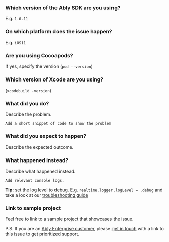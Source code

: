 ### Which version of the Ably SDK are you using? 
E.g. `1.0.11`

### On which platform does the issue happen? 
E.g. `iOS11`

### Are you using Cocoapods? 
If yes, specify the version (`pod --version`)

### Which version of Xcode are you using? 
(`xcodebuild -version`)

### What did you do?
Describe the problem.
```
Add a short snippet of code to show the problem
```

### What did you expect to happen?
Describe the expected outcome.

### What happened instead?
Describe what happened instead.

```
Add relevant console logs.
```

**Tip:** set the log level to debug. E.g. `realtime.logger.logLevel = .debug` and take a look at our [troubleshooting guide](https://support.ably.io/solution/articles/3000063743-guide-information-we-need-to-help-you-diagnose-problems)

### Link to sample project
Feel free to link to a sample project that showcases the issue.

P.S. If you are an [Ably Enterprise customer](https://www.ably.io/pricing/enterprise), please [get in touch](https://www.ably.io/contact) with a link to this issue to get prioritized support.
